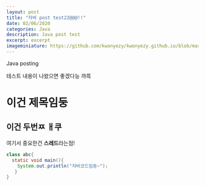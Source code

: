 ```yaml
---
layout: post
title: "자바 post test22@@@!!"
date: 02/06/2020
categories: Java
description: Java post test
excerpt: excerpt 
imageminiature: https://github.com/kwonyezy/kwonyezy.github.io/blob/master/_posts/pictures/bg.jpg?raw=true
---
```

Java posting

테스트 내용이 나왔으면 좋겠다능
꺄륵

# 이건 제목임둥
## 이건 두번ㅉ ㅐ쿠

여기서 중요한건 **스레드**라는점!

```java
class abc{
  static void main(){
    System.out.println("자바코드임둥~");
   }
}
```
